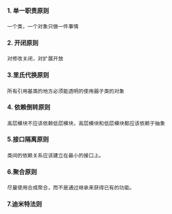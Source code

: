 #### 1. 单一职责原则
    一个类，一个对象只做一件事情

#### 2. 开闭原则
    对修改关闭，对扩展开放

#### 3.里氏代换原则
    所有引用基类的地方必须能透明的使用器子类的对象

#### 4. 依赖倒转原则
    高层模块不应该依赖低层模块，高层模块和低层模块都应该依赖于抽象

#### 5.接口隔离原则
    类间的依赖关系应该建立在最小的接口上。

#### 6.聚合原则
    尽量使用合成聚合，而不是通过继承来获得已有的功能。

#### 7.迪米特法则
    